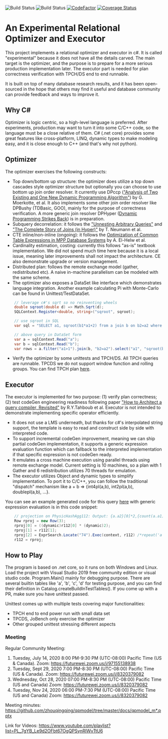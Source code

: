 ![Build Status](https://github.com/zhouqingqing/qpmodel/workflows/Ubuntu/badge.svg)
![Build Status](https://github.com/zhouqingqing/qpmodel/workflows/Windows/badge.svg)
[![CodeFactor](https://www.codefactor.io/repository/github/zhouqingqing/qpmodel/badge)](https://www.codefactor.io/repository/github/zhouqingqing/qpmodel)
[![Coverage Status](https://coveralls.io/repos/github/zhouqingqing/qpmodel/badge.svg?branch=master)](https://coveralls.io/github/zhouqingqing/qpmodel?branch=master)

# An Experimental Relational Optimizer and Executor
This project implements a relational optimizer and executor in c#. It is called "experimental" because it does not have all the details carved. The main target is the optimizer, and the purpose is to prepare for a more serious production implementation later. The executor part is needed for plan correctness verification with TPCH/DS end to end runnable. 

It is built on top of many database research results, and it has been open-sourced in the hope that others may find it useful and database community can provide feedback and ways to improve it.

## Why C#
Optimizer is logic centric, so a high-level language is preferred. After experiments, production may want to turn it into some C/C++ code, so the language must be a close relative of them. C# (.net core) provides some great features like cross-platform, LINQ, dynamic types to make modeling easy, and it is close enough to C++ (and that's why not python). 

## Optimizer
The optimizer exercises the following constructs:
- Top down/bottom up structure: the optimizer does utilize a top down cascades style optimizer structure but optionally you can choose to use bottom up join order resolver.  It currently use DPccp (["Analysis of Two Existing and One New Dynamic Programming Algorithm"](http://www.vldb.org/conf/2006/p930-moerkotte.pdf)) by G. Moerkotte, et al. It also implements some other join order resolver like DPBushy (TDBasic, GOO), mainly for the purpose of correctness verification. A more generic join resolver DPHyper ([Dynamic Programming Strikes Back](https://15721.courses.cs.cmu.edu/spring2017/papers/14-optimizer1/p539-moerkotte.pdf)) is in preparation. 
- Subquery decorrelation: it follows the ["Unnesting Arbitrary Queries"](https://pdfs.semanticscholar.org/1596/d282b7b6e8723a9780a511c87481df070f7d.pdf) and ["The Complete Story of Joins (in Hyper)"](http://btw2017.informatik.uni-stuttgart.de/slidesandpapers/F1-10-37/paper_web.pdf) by T. Neumann et al. 
- CTE inline/non-inline (ongoing): it follows the [Optimization of Common Table Expressions in MPP Database Systems](http://www.vldb.org/pvldb/vol8/p1704-elhelw.pdf) by A. El-Helw et al.
- Cardinality estimation, costing: currently this follows "as-is" textbook implementation. We did not spend much time here because it is a local issue, meaning later improvements shall not impact the architecture. CE also demonstrate upgrade or version management.
- Distributed plan: follows the remote exchange model (gather, redistributed etc). A naive in-machine parallelism can be modeled with the same scheme.
- The optimizer also exposes a DataSet like interface which demonstrates language integration. Another example calculating Pi with Monte-Carlo can be found in Unittest/TestDataSet.
```c#
	// leverage c#'s sqrt so no reinventing wheels
	double sqroot(double d) => Math.Sqrt(d);
	SQLContext.Register<double, string>("sqroot", sqroot);

	// use sqroot in SQL
	var sql = "SELECT a1, sqroot(b1*a1+2) from a join b on b2=a2 where a1>1";

	// above query in DataSet form
	var a = sqlContext.Read("a");
	var b = sqlContext.Read("b");
	var rows = a.filter("a1>1").join(b, "b2=a2").select("a1", "sqroot(b1*a1+2)").show();
```
- Verify the optimizer by some unittests and TPCH/DS. All TPCH queries are runnable. TPCDS we do not support window function and rolling groups. You can find TPCH plan [here](https://github.com/zhouqingqing/adb/tree/master/test/regress/expect/tpch0001).

## Executor
The executor is implemented for two purpose: (1) verify plan correctness; (2) test codeGen engineering readiness following paper ["How to Architect a query compiler, Revisited"](https://www.cs.purdue.edu/homes/rompf/papers/tahboub-sigmod18.pdf) by R.Y.Tahboub et al. Executor is not intended to demonstrate implementing specific operator efficiently.
- It does not use a LMS underneath, but thanks for c#'s interpolated string support, the template is easy to read and construct side by side with interpreted code.
- To support incremental codeGen improvement, meaning we can ship partial codeGen implementation, it supports a generic expression evaluation function which can fallback to the interpreted implementation if that specific expression is not codeGen ready.
- It emulates a cross machine execution using parallel threads using remote exchange model. Current setting is 10 machines, so a plan with 1 Gather and 6 redistribution utilizes 70 threads for emulation.
- The executor utilizes Object and dynamic types to simplify implementation. To port it to C/C++, you can follow the traditional "dispatch" mechanism like a + b => {int4pl(a,b), int2pl(a,b), doublepl(a,b), ...}.

You can see an example generated code for this query [here](https://github.com/zhouqingqing/adb/tree/master/test/gen_example.cs) with generic expression evaluation is in this code snippet:

```c#
	// projection on PhysicHashAgg112: Output: {a.a2}[0]*2,{count(a.a1)}[1],repeat('a',{a.a2}[0]) 
	Row rproj = new Row(3);
	rproj[0] = ((dynamic)r112[0] * (dynamic)2);
	rproj[1] = r112[1];
	rproj[2] = ExprSearch.Locate("74").Exec(context, r112) /*repeat('a',{a.a2}[0])*/;
	r112 = rproj;
```

## How to Play
The program is based on .net core, so it runs on both Windows and Linux. Load the project with Visual Studio 2019 free community edition or visual studio code. Program.Main() mainly for debugging purpose. There are several builtin tables like 'a', 'b', 'c', 'd' for testing purpose, and you can find their definition in Catalog.createBuildInTestTables(). If you come up with a PR, make sure you have unittest passed.

Unittest comes up with multiple tests covering major functionalities:
- TPCH end to end power run with small data set
- TPCDS, JoBench only exercise the optimizer
- Other grouped unittest stressing different aspects

### Meeting 

Regular Community Meeting:
1) Tuesday, July 14, 2020 8:00 PM-9:30 PM (UTC-08:00) Pacific Time (US & Canada).
Zoom: https://futurewei.zoom.us/j/97155138938
2) Tuesday, Sept 29, 2020 7:00 PM-8:30 PM (UTC-08:00) Pacific Time (US & Canada).
Zoom: https://futurewei.zoom.us/j/8320379082
3) Wednesday, Oct 28, 2020 07:00 PM-8:30 PM (UTC-08:00) Pacific Time (US and Canada)
Zoom: https://futurewei.zoom.us/j/8320379082
4) Tuesday, Nov 24, 2020 06:00 PM-7:30 PM (UTC-08:00) Pacific Time (US and Canada)
Zoom: https://futurewei.zoom.us/j/8320379082

Meeting minutes: 
https://github.com/zhouqingqing/qpmodel/tree/master/docs/qpmodel_m*.pptx

Link for Videos:
https://www.youtube.com/playlist?list=PL_7gYB_Le9d2OFbt67OgQPSynRIWvTtU6

